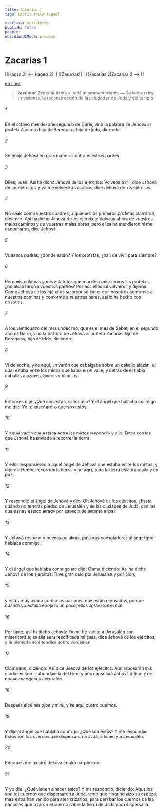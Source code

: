 ```yaml
---
title: Zacarías 1
tags: Escrituras\AntiguoT

cssclass: scriptures
publish: false
people:
obsidianUIMode: preview
---
```


# Zacarías 1
[[Hageo 2| <-- Hageo 2]] | [[Zacarías]] | [[Zacarías 2|Zacarías 2 --> ]]

[en línea](https://churchofjesuschrist.org/study/scriptures/ot/zech/1?lang=spa)

> __Resumen__
Zacarías llama a Judá al arrepentimiento — Se le muestra, en visiones, la reconstrucción de las ciudades de Judá y del templo.

###### 1 
En el octavo mes del año segundo de Darío, vino la palabra de Jehová al profeta Zacarías hijo de Berequías, hijo de Iddo, diciendo:

###### 2 
Se enojó Jehová en gran manera contra vuestros padres.

###### 3 
Diles, pues: Así ha dicho Jehová de los ejércitos: Volveos a mí, dice Jehová de los ejércitos, y yo me volveré a vosotros, dice Jehová de los ejércitos.

###### 4 
No seáis como vuestros padres, a quienes los primeros profetas clamaron, diciendo: Así ha dicho Jehová de los ejércitos: Volveos ahora de vuestros malos caminos y de vuestras malas obras; pero ellos no atendieron ni me escucharon, dice Jehová.

###### 5 
Vuestros padres, ¿dónde están? Y los profetas, ¿han de vivir para siempre?

###### 6 
Pero mis palabras y mis estatutos que mandé a mis siervos los profetas, ¿no alcanzaron a vuestros padres? Por eso ellos se volvieron y dijeron: Como Jehová de los ejércitos se propuso hacer con nosotros conforme a nuestros caminos y conforme a nuestras obras, así lo ha hecho con nosotros.

###### 7 
A los veinticuatro  del mes undécimo, que es el mes de Sebat, en el segundo año de Darío, vino la palabra de Jehová al profeta Zacarías hijo de Berequías, hijo de Iddo, diciendo:

###### 8 
Vi de noche, y he aquí, un varón que cabalgaba sobre un caballo alazán, el cual estaba entre los mirtos que había en el valle; y detrás de él había caballos alazanes, overos y blancos.

###### 9 
Entonces dije: ¿Qué son estos, señor mío? Y el ángel que hablaba conmigo me dijo: Yo te enseñaré lo que son estos.

###### 10 
Y aquel varón que estaba entre los mirtos respondió y dijo: Estos son los que Jehová ha enviado a recorrer la tierra.

###### 11 
Y ellos respondieron a aquel ángel de Jehová que estaba entre los mirtos, y dijeron: Hemos recorrido la tierra, y he aquí, toda la tierra está tranquila y en paz.

###### 12 
Y respondió el ángel de Jehová y dijo: Oh Jehová de los ejércitos, ¿hasta cuándo no tendrás piedad de Jerusalén y de las ciudades de Judá, con las cuales has estado airado por espacio de setenta años?

###### 13 
Y Jehová respondió buenas palabras, palabras consoladoras al ángel que hablaba conmigo.

###### 14 
Y el ángel que hablaba conmigo me dijo: Clama diciendo: Así ha dicho Jehová de los ejércitos: Tuve gran celo por Jerusalén y por Sion;

###### 15 
y estoy muy airado contra las naciones que están reposadas, porque cuando yo estaba enojado un poco, ellos agravaron el mal.

###### 16 
Por tanto, así ha dicho Jehová: Yo me he vuelto a Jerusalén con misericordia; en ella será reedificada mi casa, dice Jehová de los ejércitos, y la plomada será tendida sobre Jerusalén.

###### 17 
Clama aún, diciendo: Así dice Jehová de los ejércitos: Aún rebosarán mis ciudades con la abundancia del bien; y aún consolará Jehová a Sion y de nuevo escogerá a Jerusalén.

###### 18 
Después alcé mis ojos y miré, y he aquí cuatro cuernos.

###### 19 
Y dije al ángel que hablaba conmigo: ¿Qué son estos? Y me respondió: Estos son los cuernos que dispersaron a Judá, a Israel y a Jerusalén.

###### 20 
Entonces me mostró Jehová cuatro carpinteros.

###### 21 
Y yo dije: ¿Qué vienen a hacer estos? Y me respondió, diciendo: Aquellos son los cuernos que dispersaron a Judá, tanto que ninguno alzó su cabeza; mas estos han venido para aterrorizarlos, para derribar los cuernos de las naciones que alzaron el cuerno sobre la tierra de Judá para dispersarla.

